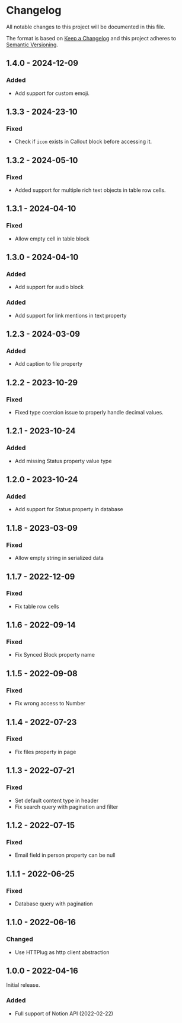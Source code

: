 # Changelog

All notable changes to this project will be documented in this file.

The format is based on [Keep a Changelog](http://keepachangelog.com/en/1.0.0/)
and this project adheres to [Semantic Versioning](http://semver.org/spec/v2.0.0.html).

## 1.4.0 - 2024-12-09

### Added

- Add support for custom emoji.

## 1.3.3 - 2024-23-10

### Fixed

- Check if `icon` exists in Callout block before accessing it.

## 1.3.2 - 2024-05-10

### Fixed

- Added support for multiple rich text objects in table row cells.

## 1.3.1 - 2024-04-10

### Fixed

- Allow empty cell in table block

## 1.3.0 - 2024-04-10

### Added

- Add support for audio block

### Added

- Add support for link mentions in text property

## 1.2.3 - 2024-03-09

### Added

- Add caption to file property

## 1.2.2 - 2023-10-29

### Fixed

- Fixed type coercion issue to properly handle decimal values.

## 1.2.1 - 2023-10-24

### Added

- Add missing Status property value type

## 1.2.0 - 2023-10-24

### Added

- Add support for Status property in database

## 1.1.8 - 2023-03-09

### Fixed

- Allow empty string in serialized data

## 1.1.7 - 2022-12-09

### Fixed

- Fix table row cells

## 1.1.6 - 2022-09-14

### Fixed

- Fix Synced Block property name

## 1.1.5 - 2022-09-08

### Fixed

- Fix wrong access to Number

## 1.1.4 - 2022-07-23

### Fixed

- Fix files property in page

## 1.1.3 - 2022-07-21

### Fixed

- Set default content type in header
- Fix search query with pagination and filter

## 1.1.2 - 2022-07-15

### Fixed

- Email field in person property can be null

## 1.1.1 - 2022-06-25

### Fixed

- Database query with pagination

## 1.1.0 - 2022-06-16

### Changed

- Use HTTPlug as http client abstraction

## 1.0.0 - 2022-04-16

Initial release.

### Added

- Full support of Notion API (2022-02-22)
